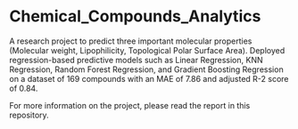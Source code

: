 # Chemical_Compounds_Analytics

A research project to predict three important molecular properties (Molecular weight, Lipophilicity, Topological Polar Surface Area). Deployed regression-based predictive models such as Linear Regression, KNN Regression, Random Forest Regression, and Gradient Boosting Regression on a dataset of 169 compounds with an MAE of 7.86 and adjusted R-2 score of 0.84.

For more information on the project, please read the report in this repository.
